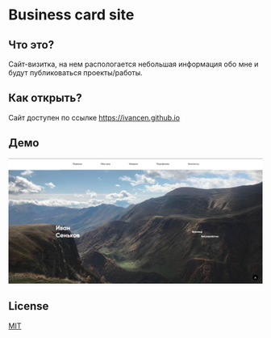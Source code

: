# Business card site
## Что это?
Сайт-визитка, на нем распологается небольшая информация обо мне и будут публиковаться проекты/работы.

## Как открыть?
Сайт доступен по ссылке https://ivancen.github.io

## Демо 
![Main page](https://github.com/IvanCen/IvanCen.github.io/blob/gh-page/images/main_pic.png "Скрин главной страницы")

## License
[MIT](LICENSE)
